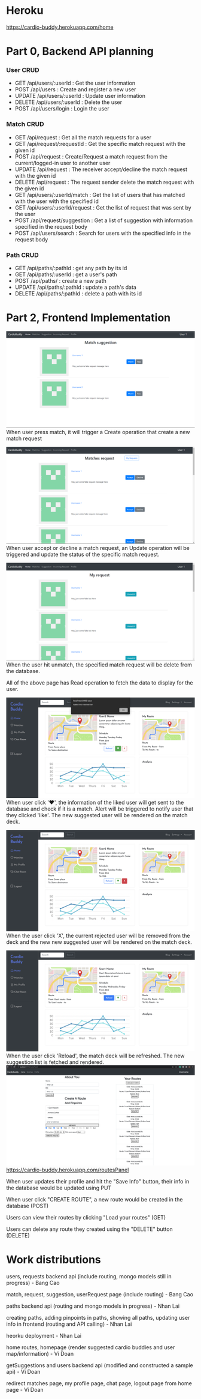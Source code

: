 # Heroku
https://cardio-buddy.herokuapp.com/home

# Part 0, Backend API planning

### User CRUD

-   GET /api/users/:userId : Get the user information
-   POST /api/users : Create and register a new user
-   UPDATE /api/users/:userId : Update user information
-   DELETE /api/users/:userId : Delete the user
-   POST /api/users/login : Login the user

### Match CRUD

-   GET /api/request : Get all the match requests for a user
-   GET /api/request/:requestId : Get the specific match request with the given id
-   POST /api/request : Create/Request a match request from the current/logged-in user to another user
-   UPDATE /api/request : The receiver accept/decline the match request with the given id
-   DELETE /api/request : The request sender delete the match request with the given id
-   GET /api/users/:userId/match : Get the list of users that has matched with the user with the specified id
-   GET /api/users/:userId/request : Get the list of request that was sent by the user
-   POST /api/request/suggestion : Get a list of suggestion with information specified in the request body
-   POST /api/users/search : Search for users with the specified info in the request body

### Path CRUD

-   GET /api/paths/:pathId : get any path by its id
-   GET /api/paths/:userId : get a user's path
-   POST /api/paths/ : create a new path
-   UPDATE /api/paths/:pathId : update a path's data
-   DELETE /api/paths/:pathId : delete a path with its id


# Part 2, Frontend Implementation

![](./img/matchSuggestion_create.png)
When user press match, it will trigger a Create operation that create a new match request

![](./img/matchSuggestion_update.png)
When user accept or decline a match request, an Update operation will be triggered and update the status of the specific match request.

![](./img/matchSuggestion_delete.png)
When the user hit unmatch, the specified match request will be delete from the database.

All of the above page has Read operation to fetch the data to display for the user.

![](./img/home-like.png)
When user click '♥', the information of the liked user will get sent to the database and check if it is a match. Alert will be triggered to notify user that they clicked 'like'. The new suggested user will be rendered on the match deck.

![](./img/home-reject.png)
When the user click 'X', the current rejected user will be removed from the deck and the new new suggested user will be rendered on the match deck.

![](./img/home-reload.png)
When the user click 'Reload', the match deck will be refreshed. The new suggestion list is fetched and rendered.
![](./img/routesPanelCrud.png)
https://cardio-buddy.herokuapp.com/routesPanel

When user updates their profile and hit the "Save Info" button, their info in the database would be updated using PUT

When user click "CREATE ROUTE", a new route would be created in the database (POST)

Users can view their routes by clicking "Load your routes" (GET)

Users can delete any route they created using the "DELETE" button (DELETE)

# Work distributions

users, requests backend api (include routing, mongo models still in progress) - Bang Cao

match, request, suggestion, userRequest page (include routing) - Bang Cao

paths backend api (routing and mongo models in progress) - Nhan Lai

creating paths, adding pinpoints in paths, showing all paths, updating user info in frontend (routing and API calling) - Nhan Lai

heorku deployment - Nhan Lai

home routes, homepage (render suggested cardio buddies and user map/information) - Vi Doan

getSuggestions and users backend api (modified and constructed a sample api) - Vi Doan

redirect matches page, my profile page, chat page, logout page from home page - Vi Doan